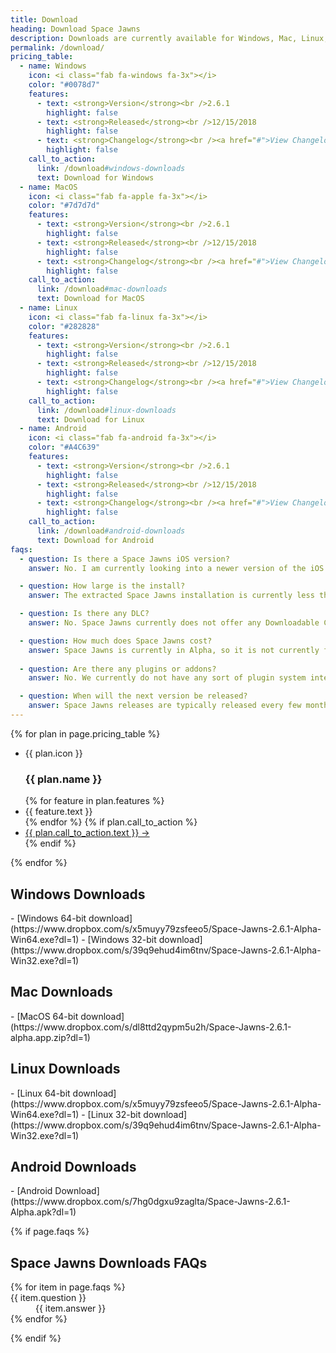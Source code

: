 ```yaml
---
title: Download
heading: Download Space Jawns
description: Downloads are currently available for Windows, Mac, Linux, and Android operating systems.
permalink: /download/
pricing_table:
  - name: Windows
    icon: <i class="fab fa-windows fa-3x"></i>
    color: "#0078d7"
    features:
      - text: <strong>Version</strong><br />2.6.1
        highlight: false
      - text: <strong>Released</strong><br />12/15/2018
        highlight: false
      - text: <strong>Changelog</strong><br /><a href="#">View Changelog</a>
        highlight: false
    call_to_action:
      link: /download#windows-downloads
      text: Download for Windows
  - name: MacOS
    icon: <i class="fab fa-apple fa-3x"></i>
    color: "#7d7d7d"
    features:
      - text: <strong>Version</strong><br />2.6.1
        highlight: false
      - text: <strong>Released</strong><br />12/15/2018
        highlight: false
      - text: <strong>Changelog</strong><br /><a href="#">View Changelog</a>
        highlight: false
    call_to_action:
      link: /download#mac-downloads
      text: Download for MacOS
  - name: Linux
    icon: <i class="fab fa-linux fa-3x"></i>
    color: "#282828"
    features:
      - text: <strong>Version</strong><br />2.6.1
        highlight: false
      - text: <strong>Released</strong><br />12/15/2018
        highlight: false
      - text: <strong>Changelog</strong><br /><a href="#">View Changelog</a>
        highlight: false
    call_to_action:
      link: /download#linux-downloads
      text: Download for Linux
  - name: Android
    icon: <i class="fab fa-android fa-3x"></i>
    color: "#A4C639"
    features:
      - text: <strong>Version</strong><br />2.6.1
        highlight: false
      - text: <strong>Released</strong><br />12/15/2018
        highlight: false
      - text: <strong>Changelog</strong><br /><a href="#">View Changelog</a>
        highlight: false
    call_to_action:
      link: /download#android-downloads
      text: Download for Android
faqs:
  - question: Is there a Space Jawns iOS version?
    answer: No. I am currently looking into a newer version of the iOS Developer license so that I can start building and testing Space Jawns for the iOS without paying their yearly fee.

  - question: How large is the install?
    answer: The extracted Space Jawns installation is currently less than X MB as of the X.X.X release.

  - question: Is there any DLC?
    answer: No. Space Jawns currently does not offer any Downloadable Content. We currently only have plans to release standalone versions in the Space Jawns series.

  - question: How much does Space Jawns cost?
    answer: Space Jawns is currently in Alpha, so it is not currently for sale. The Alpha and Beta versions of Space Jawns will be free to play. The final version price is TBD.
    
  - question: Are there any plugins or addons?
    answer: No. We currently do not have any sort of plugin system integrated into the game. We do have plans to support plugins in our Roadmap.

  - question: When will the next version be released?
    answer: Space Jawns releases are typically released every few months to add new content and fix existing major bugs. New releases are available on the downloads page.
---
```


<div class="plans">
  {% for plan in page.pricing_table %}
    <ul class="plan">
      <li style="background: {{ plan.color }}">
        {{ plan.icon }}<h3>{{ plan.name }}</h3>
      </li>
      {% for feature in plan.features %}
        <li {% if feature.highlight %} class="highlighted"{% endif %}>{{ feature.text }}</li>
      {% endfor %}
      {% if plan.call_to_action %}
        <li class="pricing-cta"><div class="button"><a style="background: {{ plan.color }}" href="{{ plan.call_to_action.link }}">{{ plan.call_to_action.text }} &rarr;</a></div></li>
      {% endif %}
    </ul>
  {% endfor %}
</div>

<h2 id="windows-downloads">Windows Downloads</h2>
  - [Windows 64-bit download](https://www.dropbox.com/s/x5muyy79zsfeeo5/Space-Jawns-2.6.1-Alpha-Win64.exe?dl=1)
  - [Windows 32-bit download](https://www.dropbox.com/s/39q9ehud4im6tnv/Space-Jawns-2.6.1-Alpha-Win32.exe?dl=1)

<h2 id="mac-downloads">Mac Downloads</h2>
  - [MacOS 64-bit download](https://www.dropbox.com/s/dl8ttd2qypm5u2h/Space-Jawns-2.6.1-alpha.app.zip?dl=1)

<h2 id="linux-downloads">Linux Downloads</h2>
  - [Linux 64-bit download](https://www.dropbox.com/s/x5muyy79zsfeeo5/Space-Jawns-2.6.1-Alpha-Win64.exe?dl=1)
  - [Linux 32-bit download](https://www.dropbox.com/s/39q9ehud4im6tnv/Space-Jawns-2.6.1-Alpha-Win32.exe?dl=1)

<h2 id="android-downloads">Android Downloads</h2>
  - [Android Download](https://www.dropbox.com/s/7hg0dgxu9zaglta/Space-Jawns-2.6.1-Alpha.apk?dl=1)

{% if page.faqs %}
  <h2>Space Jawns Downloads FAQs</h2>
  <dl class="faq">
    {% for item in page.faqs %}
      <div>
        <dt>{{ item.question }}</dt>
        <dd>{{ item.answer }}</dd>
      </div>
    {% endfor %}
  </dl>
{% endif %}
